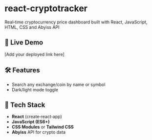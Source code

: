 # react-cryptotracker
Real‑time cryptocurrency price dashboard built with React, JavaScript, HTML, CSS and Abyiss API

## 🚀 Live Demo

[Add your deployed link here]

## 🛠️ Features

- Search any exchange/coin by name or symbol  
- Dark/light mode toggle

## 🧰 Tech Stack

- **React** (create‑react‑app)  
- **JavaScript (ES6+)**  
- **CSS Modules** or **Tailwind CSS**  
- **Abyiss** API for crypto data  

